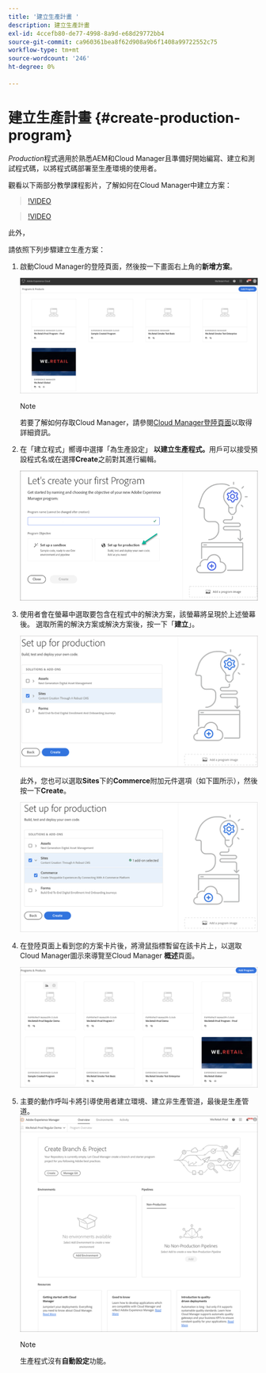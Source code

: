 ```yaml
---
title: '建立生產計畫 '
description: 建立生產計畫
exl-id: 4ccefb80-de77-4998-8a9d-e68d29772bb4
source-git-commit: ca960361bea8f62d908a9b6f1408a99722552c75
workflow-type: tm+mt
source-wordcount: '246'
ht-degree: 0%

---
```


# 建立生產計畫 {#create-production-program}

*Production*&#x200B;程式適用於熟悉AEM和Cloud Manager且準備好開始編寫、建立和測試程式碼，以將程式碼部署至生產環境的使用者。

觀看以下兩部分教學課程影片，了解如何在Cloud Manager中建立方案：

>[!VIDEO](https://video.tv.adobe.com/v/334953)

>[!VIDEO](https://video.tv.adobe.com/v/334954)

此外，

請依照下列步驟建立生產方案：

1. 啟動Cloud Manager的登陸頁面，然後按一下畫面右上角的&#x200B;**新增方案**。

   ![](assets/first_timelogin1.png)

   >[!NOTE]
   >若要了解如何存取Cloud Manager，請參閱[Cloud Manager登陸頁面](/help/onboarding/what-is-required/navigate-to-cloud-manager.md)以取得詳細資訊。

1. 在「建立程式」嚮導中選擇「為生產設定」 **以建立生產程式。**&#x200B;用戶可以接受預設程式名或在選擇&#x200B;**Create**&#x200B;之前對其進行編輯。

   ![](assets/create-prod1.png)

1. 使用者會在螢幕中選取要包含在程式中的解決方案，該螢幕將呈現於上述螢幕後。 選取所需的解決方案或解決方案後，按一下「**建立**」。


   ![](assets/setup-prod-select.png)

   此外，您也可以選取&#x200B;**Sites**&#x200B;下的&#x200B;**Commerce**&#x200B;附加元件選項（如下圖所示），然後按一下&#x200B;**Create**。

   ![](assets/setup-prod-commerce.png)

1. 在登陸頁面上看到您的方案卡片後，將滑鼠指標暫留在該卡片上，以選取Cloud Manager圖示來導覽至Cloud Manager **概述**&#x200B;頁面。

   ![](assets/set-up-prod4.png)

1. 主要的動作呼叫卡將引導使用者建立環境、建立非生產管道，最後是生產管道。
   ![](assets/set-up-prod5.png)


   >[!NOTE]
   >生產程式沒有&#x200B;**自動設定**&#x200B;功能。
